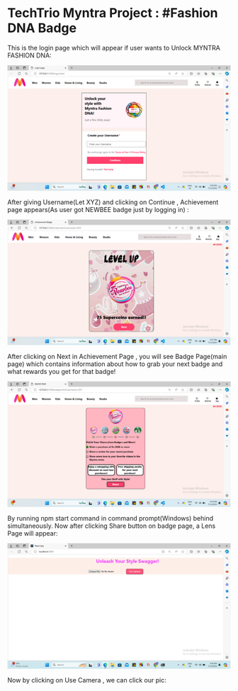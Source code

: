 # TechTrio Myntra Project : #Fashion DNA Badge

This is the login page which will appear if user wants to Unlock MYNTRA FASHION DNA:

![This is the login page which will appear if user wants to Unlock MYNTRA FASHION DNA:](login.png)

After giving Username(Let XYZ) and clicking on Continue , Achievement page appears(As user got NEWBEE badge just by logging in) :

![This is achievement page](achieve.png)

After clicking on Next in Achievement Page , you will see Badge Page(main page) which contains information about how to grab your next badge and what rewards you get for that badge!

![This is the Badge Page](badgepage.png)


By running npm start command in command prompt(Windows) behind simultaneously.
Now after clicking Share button on badge page, a Lens Page will appear:

![This is the Lens Page](camera.png)

Now by clicking on Use Camera , we can click our pic:


